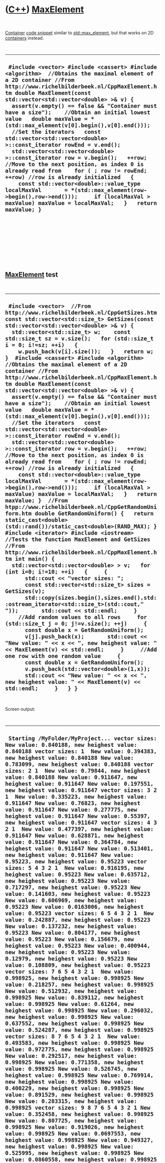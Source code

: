 



 

 

 

 

 

([C++](Cpp.md)) [MaxElement](CppMaxElement.md)
================================================

 

[Container](CppContainer.md) [code snippet](CppCodeSnippets.md)
similar to [std::max\_element](CppMax_element.md), but that works on 2D
[containers](CppContainer.md) instead.

 

  ------------------------------------------------------------------------------------------------------------------------------------------------------------------------------------------------------------------------------------------------------------------------------------------------------------------------------------------------------------------------------------------------------------------------------------------------------------------------------------------------------------------------------------------------------------------------------------------------------------------------------------------------------------------------------------------------------------------------------------------------------------------------------------------------------------------------------------------------------------------------------------------------------------------------
  ` #include <vector> #include <cassert> #include <algorithm>  //Obtains the maximal element of a 2D container //From http://www.richelbilderbeek.nl/CppMaxElement.htm double MaxElement(const std::vector<std::vector<double> >& v) {   assert(v.empty() == false && "Container must have a size");    //Obtain an initial lowest value   double maxValue = *(std::max_element(v[0].begin(),v[0].end()));    //Set the iterators   const std::vector<std::vector<double> >::const_iterator rowEnd = v.end();   std::vector<std::vector<double> >::const_iterator row = v.begin();   ++row; //Move to the next position, as index 0 is already read from    for ( ; row != rowEnd; ++row) //row is already initialized   {     const std::vector<double>::value_type localMaxVal       = *(std::max_element(row->begin(),row->end()));     if (localMaxVal > maxValue) maxValue = localMaxVal;   }   return maxValue; }`
  ------------------------------------------------------------------------------------------------------------------------------------------------------------------------------------------------------------------------------------------------------------------------------------------------------------------------------------------------------------------------------------------------------------------------------------------------------------------------------------------------------------------------------------------------------------------------------------------------------------------------------------------------------------------------------------------------------------------------------------------------------------------------------------------------------------------------------------------------------------------------------------------------------------------------

 

 

 

 

 

[MaxElement](CppMaxElement.md) test
------------------------------------

 

  --------------------------------------------------------------------------------------------------------------------------------------------------------------------------------------------------------------------------------------------------------------------------------------------------------------------------------------------------------------------------------------------------------------------------------------------------------------------------------------------------------------------------------------------------------------------------------------------------------------------------------------------------------------------------------------------------------------------------------------------------------------------------------------------------------------------------------------------------------------------------------------------------------------------------------------------------------------------------------------------------------------------------------------------------------------------------------------------------------------------------------------------------------------------------------------------------------------------------------------------------------------------------------------------------------------------------------------------------------------------------------------------------------------------------------------------------------------------------------------------------------------------------------------------------------------------------------------------------------------------------------------------------------------------------------------------------------------------------------------------------------------------------------------------------------------------------------------------------------------------------------------------------------------------------------------------------------------------------------------------------------------------------------------------------------------------------------------------------------------------------------------------------------------------------------------------------------------------------------------------------------------------------------------------------------------------------------------------------------------------------------------------------------
  ` #include <vector>  //From http://www.richelbilderbeek.nl/CppGetSizes.htm const std::vector<std::size_t> GetSizes(const std::vector<std::vector<double> >& v) {   std::vector<std::size_t> w;    const std::size_t sz = v.size();   for (std::size_t i = 0; i!=sz; ++i)   {     w.push_back(v[i].size());   }   return w; }  #include <cassert> #include <algorithm>  //Obtains the maximal element of a 2D container //From http://www.richelbilderbeek.nl/CppMaxElement.htm double MaxElement(const std::vector<std::vector<double> >& v) {   assert(v.empty() == false && "Container must have a size");    //Obtain an initial lowest value   double maxValue = *(std::max_element(v[0].begin(),v[0].end()));    //Set the iterators   const std::vector<std::vector<double> >::const_iterator rowEnd = v.end();   std::vector<std::vector<double> >::const_iterator row = v.begin();   ++row; //Move to the next position, as index 0 is already read from    for ( ; row != rowEnd; ++row) //row is already initialized   {     const std::vector<double>::value_type localMaxVal       = *(std::max_element(row->begin(),row->end()));     if (localMaxVal > maxValue) maxValue = localMaxVal;   }   return maxValue; }  //From htpp://www.richelbilderbeek.nl/CppGetRandomUniform.htm double GetRandomUniform() {   return static_cast<double>(std::rand())/static_cast<double>(RAND_MAX); }  #include <iterator> #include <iostream>  //Tests the function MaxElement and GetSizes //From http://www.richelbilderbeek.nl/CppMaxElement.htm int main() {   std::vector<std::vector<double> > v;   for (int i=0; i!=10; ++i)   {     {       std::cout << "vector sizes: ";       const std::vector<std::size_t> sizes = GetSizes(v);       std::copy(sizes.begin(),sizes.end(),std::ostream_iterator<std::size_t>(std::cout," "));       std::cout << std::endl;     }     //Add random values to all rows     for (std::size_t j = 0; j!=v.size(); ++j)     {       const double x = GetRandomUniform();       v[j].push_back(x);       std::cout << "New value: " << x << ", new heighest value: " << MaxElement(v) << std::endl;     }     //Add one row with one random value     {       const double x = GetRandomUniform();       v.push_back(std::vector<double>(1,x));       std::cout << "New value: " << x << ", new heighest value: " << MaxElement(v) << std::endl;     }   } }`
  --------------------------------------------------------------------------------------------------------------------------------------------------------------------------------------------------------------------------------------------------------------------------------------------------------------------------------------------------------------------------------------------------------------------------------------------------------------------------------------------------------------------------------------------------------------------------------------------------------------------------------------------------------------------------------------------------------------------------------------------------------------------------------------------------------------------------------------------------------------------------------------------------------------------------------------------------------------------------------------------------------------------------------------------------------------------------------------------------------------------------------------------------------------------------------------------------------------------------------------------------------------------------------------------------------------------------------------------------------------------------------------------------------------------------------------------------------------------------------------------------------------------------------------------------------------------------------------------------------------------------------------------------------------------------------------------------------------------------------------------------------------------------------------------------------------------------------------------------------------------------------------------------------------------------------------------------------------------------------------------------------------------------------------------------------------------------------------------------------------------------------------------------------------------------------------------------------------------------------------------------------------------------------------------------------------------------------------------------------------------------------------------------------

 

Screen output:

 

  -----------------------------------------------------------------------------------------------------------------------------------------------------------------------------------------------------------------------------------------------------------------------------------------------------------------------------------------------------------------------------------------------------------------------------------------------------------------------------------------------------------------------------------------------------------------------------------------------------------------------------------------------------------------------------------------------------------------------------------------------------------------------------------------------------------------------------------------------------------------------------------------------------------------------------------------------------------------------------------------------------------------------------------------------------------------------------------------------------------------------------------------------------------------------------------------------------------------------------------------------------------------------------------------------------------------------------------------------------------------------------------------------------------------------------------------------------------------------------------------------------------------------------------------------------------------------------------------------------------------------------------------------------------------------------------------------------------------------------------------------------------------------------------------------------------------------------------------------------------------------------------------------------------------------------------------------------------------------------------------------------------------------------------------------------------------------------------------------------------------------------------------------------------------------------------------------------------------------------------------------------------------------------------------------------------------------------------------------------------------------------------------------------------------------------------------------------------------------------------------------------------------------------------------------------------------------------------------------------------------------------------------------------------------------------------------------------------------------------------------------------------------------------------------------------------------------------------------------------------------------------------------------------------------------------------------------------------------------------------------------------------------------------------------------------------------------------------------------------------------------------------------------------------------------
  ` Starting /MyFolder/MyProject... vector sizes:  New value: 0.840188, new heighest value: 0.840188 vector sizes: 1  New value: 0.394383, new heighest value: 0.840188 New value: 0.783099, new heighest value: 0.840188 vector sizes: 2 1  New value: 0.79844, new heighest value: 0.840188 New value: 0.911647, new heighest value: 0.911647 New value: 0.197551, new heighest value: 0.911647 vector sizes: 3 2 1  New value: 0.335223, new heighest value: 0.911647 New value: 0.76823, new heighest value: 0.911647 New value: 0.277775, new heighest value: 0.911647 New value: 0.55397, new heighest value: 0.911647 vector sizes: 4 3 2 1  New value: 0.477397, new heighest value: 0.911647 New value: 0.628871, new heighest value: 0.911647 New value: 0.364784, new heighest value: 0.911647 New value: 0.513401, new heighest value: 0.911647 New value: 0.95223, new heighest value: 0.95223 vector sizes: 5 4 3 2 1  New value: 0.916195, new heighest value: 0.95223 New value: 0.635712, new heighest value: 0.95223 New value: 0.717297, new heighest value: 0.95223 New value: 0.141603, new heighest value: 0.95223 New value: 0.606969, new heighest value: 0.95223 New value: 0.0163006, new heighest value: 0.95223 vector sizes: 6 5 4 3 2 1  New value: 0.242887, new heighest value: 0.95223 New value: 0.137232, new heighest value: 0.95223 New value: 0.804177, new heighest value: 0.95223 New value: 0.156679, new heighest value: 0.95223 New value: 0.400944, new heighest value: 0.95223 New value: 0.12979, new heighest value: 0.95223 New value: 0.108809, new heighest value: 0.95223 vector sizes: 7 6 5 4 3 2 1  New value: 0.998925, new heighest value: 0.998925 New value: 0.218257, new heighest value: 0.998925 New value: 0.512932, new heighest value: 0.998925 New value: 0.839112, new heighest value: 0.998925 New value: 0.61264, new heighest value: 0.998925 New value: 0.296032, new heighest value: 0.998925 New value: 0.637552, new heighest value: 0.998925 New value: 0.524287, new heighest value: 0.998925 vector sizes: 8 7 6 5 4 3 2 1  New value: 0.493583, new heighest value: 0.998925 New value: 0.972775, new heighest value: 0.998925 New value: 0.292517, new heighest value: 0.998925 New value: 0.771358, new heighest value: 0.998925 New value: 0.526745, new heighest value: 0.998925 New value: 0.769914, new heighest value: 0.998925 New value: 0.400229, new heighest value: 0.998925 New value: 0.891529, new heighest value: 0.998925 New value: 0.283315, new heighest value: 0.998925 vector sizes: 9 8 7 6 5 4 3 2 1 New value: 0.352458, new heighest value: 0.998925 New value: 0.807725, new heighest value: 0.998925 New value: 0.919026, new heighest value: 0.998925 New value: 0.0697553, new heighest value: 0.998925 New value: 0.949327, new heighest value: 0.998925 New value: 0.525995, new heighest value: 0.998925 New value: 0.0860558, new heighest value: 0.998925 New value: 0.192214, new heighest value: 0.998925 New value: 0.663227, new heighest value: 0.998925 New value: 0.890233, new heighest value: 0.998925 /MyFolder/MyProject exited with code 0`
  -----------------------------------------------------------------------------------------------------------------------------------------------------------------------------------------------------------------------------------------------------------------------------------------------------------------------------------------------------------------------------------------------------------------------------------------------------------------------------------------------------------------------------------------------------------------------------------------------------------------------------------------------------------------------------------------------------------------------------------------------------------------------------------------------------------------------------------------------------------------------------------------------------------------------------------------------------------------------------------------------------------------------------------------------------------------------------------------------------------------------------------------------------------------------------------------------------------------------------------------------------------------------------------------------------------------------------------------------------------------------------------------------------------------------------------------------------------------------------------------------------------------------------------------------------------------------------------------------------------------------------------------------------------------------------------------------------------------------------------------------------------------------------------------------------------------------------------------------------------------------------------------------------------------------------------------------------------------------------------------------------------------------------------------------------------------------------------------------------------------------------------------------------------------------------------------------------------------------------------------------------------------------------------------------------------------------------------------------------------------------------------------------------------------------------------------------------------------------------------------------------------------------------------------------------------------------------------------------------------------------------------------------------------------------------------------------------------------------------------------------------------------------------------------------------------------------------------------------------------------------------------------------------------------------------------------------------------------------------------------------------------------------------------------------------------------------------------------------------------------------------------------------------------------------

 

 

 

 

 





 



